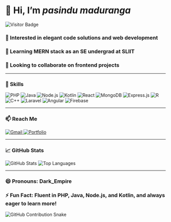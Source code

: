 # 👋 Hi, I’m *pasindu maduranga*  
![Visitor Badge](https://visitor-badge.laobi.icu/badge?page_id=darkEmpire-lang.darkEmpire-lang)

### 👀 Interested in elegant code solutions and web development  
### 🌱 Learning MERN stack as an SE undergrad at SLIIT  
### 💞️ Looking to collaborate on frontend projects  
  
---

### 🚀 Skills
<p align="left">
  <img src="https://img.shields.io/badge/PHP-777BB4?style=for-the-badge&logo=php&logoColor=white&labelColor=black" alt="PHP"/>
  <img src="https://img.shields.io/badge/Java-007396?style=for-the-badge&logo=java&logoColor=white&labelColor=black" alt="Java"/>
  <img src="https://img.shields.io/badge/Node.js-339933?style=for-the-badge&logo=node.js&logoColor=white&labelColor=black" alt="Node.js"/>
  <img src="https://img.shields.io/badge/Kotlin-0095D5?style=for-the-badge&logo=kotlin&logoColor=white&labelColor=black" alt="Kotlin"/>
  <img src="https://img.shields.io/badge/React-61DAFB?style=for-the-badge&logo=react&logoColor=black&labelColor=black" alt="React"/>
  <img src="https://img.shields.io/badge/MongoDB-47A248?style=for-the-badge&logo=mongodb&logoColor=white&labelColor=black" alt="MongoDB"/>
  <img src="https://img.shields.io/badge/Express.js-000000?style=for-the-badge&logo=express&logoColor=white&labelColor=black" alt="Express.js"/>
  <img src="https://img.shields.io/badge/R-276DC3?style=for-the-badge&logo=r&logoColor=white&labelColor=black" alt="R"/>
  <img src="https://img.shields.io/badge/C++-00599C?style=for-the-badge&logo=c%2B%2B&logoColor=white&labelColor=black" alt="C++"/>
  <img src="https://img.shields.io/badge/Laravel-FF2D20?style=for-the-badge&logo=laravel&logoColor=white&labelColor=black" alt="Laravel"/>
  <img src="https://img.shields.io/badge/Angular-DD0031?style=for-the-badge&logo=angular&logoColor=white&labelColor=black" alt="Angular"/>
  <img src="https://img.shields.io/badge/Firebase-FFCA28?style=for-the-badge&logo=firebase&logoColor=black&labelColor=black" alt="Firebase"/>
</p>

---

### 📫 Reach Me
<p align="left">
  <a href="mailto:pasindumaduranga294@gmail.com" target="_blank">
    <img src="https://img.shields.io/badge/Gmail-D14836?style=for-the-badge&logo=gmail&logoColor=white" alt="Gmail"/>
  </a>
  <a href="https://pasindumaduranga-portfolio.netlify.app" target="_blank">
    <img src="https://img.shields.io/badge/Portfolio-000000?style=for-the-badge&logo=About.me&logoColor=white" alt="Portfolio"/>
  </a>
</p>

---

### 📈 GitHub Stats
![GitHub Stats](https://github-readme-stats.vercel.app/api?username=darkEmpire-lang&show_icons=true&theme=radical)
![Top Languages](https://github-readme-stats.vercel.app/api/top-langs/?username=darkEmpire-lang&layout=compact&theme=radical)

---

### 😄 Pronouns: Dark_Empire  
### ⚡ Fun Fact: Fluent in PHP, Java, Node.js, and Kotlin, and always eager to learn more!

![GitHub Contribution Snake](https://github.com/darkEmpire-lang/darkEmpire-lang/blob/output/github-contribution-grid-snake.svg)
